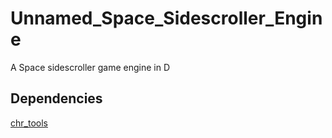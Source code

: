 # Unnamed_Space_Sidescroller_Engine
A Space sidescroller game engine in D

## Dependencies
[chr_tools](https://github.com/Doom2fan/chr_tools)
